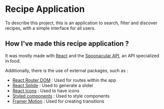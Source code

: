 # Recipe Application

To describe this project, this is an application to search, filter and discover recipes, with a simple interface for all users.

## How I've made this recipe application ?

It was mostly made with [React](https://reactjs.org/) and the [Spoonacular API](https://spoonacular.com/food-api), an API specialized in food.

Additionally, there is the use of external packages, such as :

-   [React Router DOM](https://v5.reactrouter.com/) : Used for routes within the app
-   [React Splide](https://splidejs.com/integration/react-splide/) : Used to generate a slider
-   [React Icons](https://react-icons.github.io/react-icons/) : Used to have icons
-   [Styled components](https://styled-components.com/) : Used to style components
-   [Framer Motion](https://www.framer.com/motion/) : Used for creating transitions
